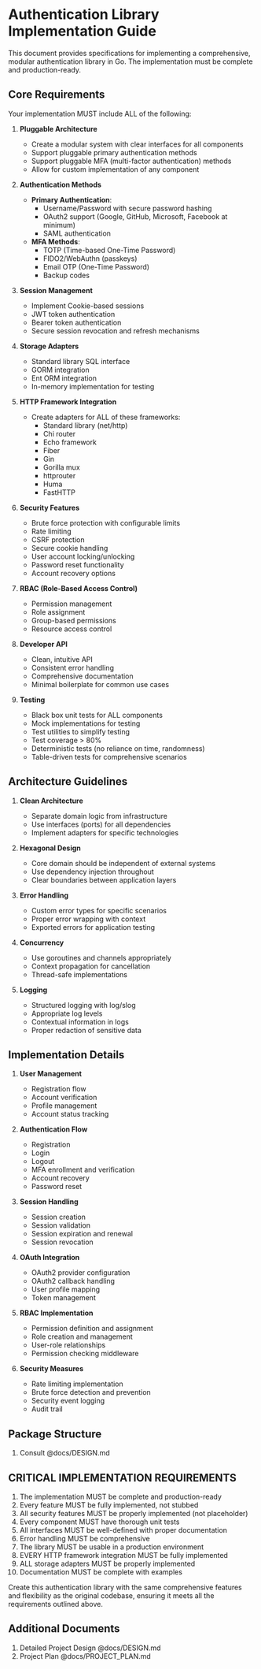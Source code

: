 # Authentication Library Implementation Guide

This document provides specifications for implementing a comprehensive, modular authentication library in Go. The implementation must be complete and production-ready.

## Core Requirements

Your implementation MUST include ALL of the following:

1. **Pluggable Architecture**
   - Create a modular system with clear interfaces for all components
   - Support pluggable primary authentication methods
   - Support pluggable MFA (multi-factor authentication) methods
   - Allow for custom implementation of any component

2. **Authentication Methods**
   - **Primary Authentication**:
     - Username/Password with secure password hashing
     - OAuth2 support (Google, GitHub, Microsoft, Facebook at minimum)
     - SAML authentication
   - **MFA Methods**:
     - TOTP (Time-based One-Time Password)
     - FIDO2/WebAuthn (passkeys)
     - Email OTP (One-Time Password)
     - Backup codes

3. **Session Management**
   - Implement Cookie-based sessions
   - JWT token authentication
   - Bearer token authentication
   - Secure session revocation and refresh mechanisms

4. **Storage Adapters**
   - Standard library SQL interface
   - GORM integration
   - Ent ORM integration
   - In-memory implementation for testing

5. **HTTP Framework Integration**
   - Create adapters for ALL of these frameworks:
     - Standard library (net/http)
     - Chi router
     - Echo framework
     - Fiber
     - Gin
     - Gorilla mux
     - httprouter
     - Huma
     - FastHTTP

6. **Security Features**
   - Brute force protection with configurable limits
   - Rate limiting
   - CSRF protection
   - Secure cookie handling
   - User account locking/unlocking
   - Password reset functionality
   - Account recovery options

7. **RBAC (Role-Based Access Control)**
   - Permission management
   - Role assignment
   - Group-based permissions
   - Resource access control

8. **Developer API**
   - Clean, intuitive API
   - Consistent error handling
   - Comprehensive documentation
   - Minimal boilerplate for common use cases

9. **Testing**
   - Black box unit tests for ALL components
   - Mock implementations for testing
   - Test utilities to simplify testing
   - Test coverage > 80%
   - Deterministic tests (no reliance on time, randomness)
   - Table-driven tests for comprehensive scenarios

## Architecture Guidelines

1. **Clean Architecture**
   - Separate domain logic from infrastructure
   - Use interfaces (ports) for all dependencies
   - Implement adapters for specific technologies

2. **Hexagonal Design**
   - Core domain should be independent of external systems
   - Use dependency injection throughout
   - Clear boundaries between application layers

3. **Error Handling**
   - Custom error types for specific scenarios
   - Proper error wrapping with context
   - Exported errors for application testing

4. **Concurrency**
   - Use goroutines and channels appropriately
   - Context propagation for cancellation
   - Thread-safe implementations

5. **Logging**
   - Structured logging with log/slog
   - Appropriate log levels
   - Contextual information in logs
   - Proper redaction of sensitive data

## Implementation Details

1. **User Management**
   - Registration flow
   - Account verification
   - Profile management
   - Account status tracking

2. **Authentication Flow**
   - Registration
   - Login
   - Logout
   - MFA enrollment and verification
   - Account recovery
   - Password reset

3. **Session Handling**
   - Session creation
   - Session validation
   - Session expiration and renewal
   - Session revocation

4. **OAuth Integration**
   - OAuth2 provider configuration
   - OAuth2 callback handling
   - User profile mapping
   - Token management

5. **RBAC Implementation**
   - Permission definition and assignment
   - Role creation and management
   - User-role relationships
   - Permission checking middleware

6. **Security Measures**
   - Rate limiting implementation
   - Brute force detection and prevention
   - Security event logging
   - Audit trail

## Package Structure

1. Consult @docs/DESIGN.md

## CRITICAL IMPLEMENTATION REQUIREMENTS

1. The implementation MUST be complete and production-ready
2. Every feature MUST be fully implemented, not stubbed
3. All security features MUST be properly implemented (not placeholder)
4. Every component MUST have thorough unit tests
5. All interfaces MUST be well-defined with proper documentation
6. Error handling MUST be comprehensive
7. The library MUST be usable in a production environment
8. EVERY HTTP framework integration MUST be fully implemented
9. ALL storage adapters MUST be properly implemented
10. Documentation MUST be complete with examples

Create this authentication library with the same comprehensive features and flexibility as the original codebase, ensuring it meets all the requirements outlined above.

## Additional Documents
1. Detailed Project Design @docs/DESIGN.md
2. Project Plan @docs/PROJECT_PLAN.md

